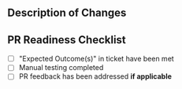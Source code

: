 ## Description of Changes

## PR Readiness Checklist

- [ ] "Expected Outcome(s)" in ticket have been met
- [ ] Manual testing completed
- [ ] PR feedback has been addressed **if applicable**
